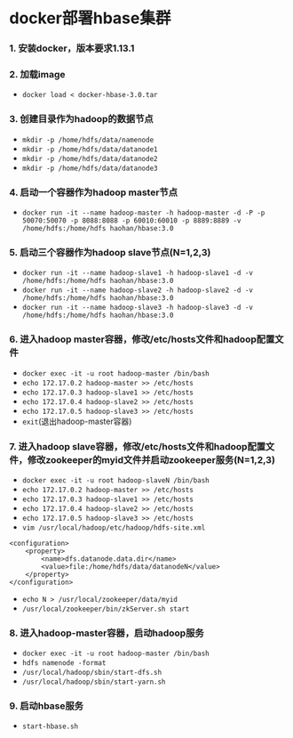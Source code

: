 # docker部署hbase集群

### 1. 安装docker，版本要求1.13.1  
 
### 2. 加载image  
* `docker load < docker-hbase-3.0.tar`  

### 3. 创建目录作为hadoop的数据节点
* `mkdir -p /home/hdfs/data/namenode`  
* `mkdir -p /home/hdfs/data/datanode1`  
* `mkdir -p /home/hdfs/data/datanode2`  
* `mkdir -p /home/hdfs/data/datanode3`

### 4. 启动一个容器作为hadoop master节点  
* `docker run -it --name hadoop-master -h hadoop-master -d -P -p 50070:50070 -p 8088:8088 -p 60010:60010 -p 8889:8889 -v /home/hdfs:/home/hdfs haohan/hbase:3.0`

### 5. 启动三个容器作为hadoop slave节点(N=1,2,3)  
* `docker run -it --name hadoop-slave1 -h hadoop-slave1 -d -v /home/hdfs:/home/hdfs haohan/hbase:3.0`  
* `docker run -it --name hadoop-slave2 -h hadoop-slave2 -d -v /home/hdfs:/home/hdfs haohan/hbase:3.0`  
* `docker run -it --name hadoop-slave3 -h hadoop-slave3 -d -v /home/hdfs:/home/hdfs haohan/hbase:3.0`

### 6. 进入hadoop master容器，修改/etc/hosts文件和hadoop配置文件  
* `docker exec -it -u root hadoop-master /bin/bash`
* `echo 172.17.0.2 hadoop-master >> /etc/hosts`  
* `echo 172.17.0.3 hadoop-slave1 >> /etc/hosts`  
* `echo 172.17.0.4 hadoop-slave2 >> /etc/hosts`  
* `echo 172.17.0.5 hadoop-slave3 >> /etc/hosts`    
* `exit`(退出hadoop-master容器)

### 7. 进入hadoop slave容器，修改/etc/hosts文件和hadoop配置文件，修改zookeeper的myid文件并启动zookeeper服务(N=1,2,3)
* `docker exec -it -u root hadoop-slaveN /bin/bash`  
* `echo 172.17.0.2 hadoop-master >> /etc/hosts`  
* `echo 172.17.0.3 hadoop-slave1 >> /etc/hosts`  
* `echo 172.17.0.4 hadoop-slave2 >> /etc/hosts`  
* `echo 172.17.0.5 hadoop-slave3 >> /etc/hosts`    
* `vim /usr/local/hadoop/etc/hadoop/hdfs-site.xml` 
```
<configuration>   
    <property>  
        <name>dfs.datanode.data.dir</name>  
        <value>file:/home/hdfs/data/datanodeN</value>  
    </property>   
</configuration> 
```

* `echo N > /usr/local/zookeeper/data/myid`  
* `/usr/local/zookeeper/bin/zkServer.sh start`


### 8. 进入hadoop-master容器，启动hadoop服务  
* `docker exec -it -u root hadoop-master /bin/bash`
* `hdfs namenode -format`  
* `/usr/local/hadoop/sbin/start-dfs.sh`  
* `/usr/local/hadoop/sbin/start-yarn.sh` 

### 9. 启动hbase服务
* `start-hbase.sh`   
